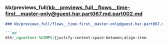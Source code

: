 ### kb/previews_full/kb__previews_full__flows__time-first__master-only@guest.har.part067.md.part002.md

```md
### kb/previews_full/flows__time-first__master-only@guest.har.part067.md (part 002)

```md
dth[_ngcontent-%COMP%]{justify-content:space-between;align-item
```

```

```
